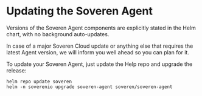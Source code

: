 # Updating the Soveren Agent

Versions of the Soveren Agent components are explicitly stated in the Helm chart, with no background auto-updates.

In case of a major Soveren Cloud update or anything else that requires the latest Agent version, we will inform you well ahead so you can plan for it.

To update your Soveren Agent, just update the Help repo and upgrade the release:

```shell
helm repo update soveren
helm -n soverenio upgrade soveren-agent soveren/soveren-agent
```
